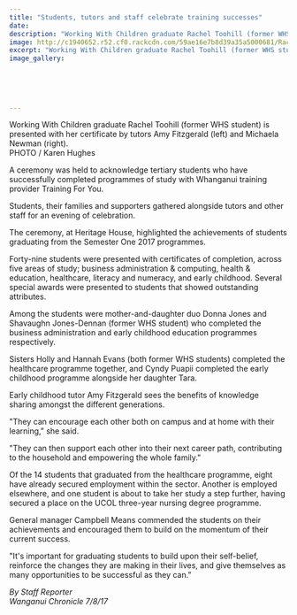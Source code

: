 ```yaml
---
title: "Students, tutors and staff celebrate training successes"
date: 
description: "Working With Children graduate Rachel Toohill (former WHS student) is presented with her certificate..."
image: http://c1940652.r52.cf0.rackcdn.com/59ae16e7b8d39a35a5000681/Rachel-Toohill-ex-cert-from-tutors-7-aug.jpg
excerpt: "Working With Children graduate Rachel Toohill (former WHS student) is presented with her certificate by tutors Amy Fitzgerald (left) and Michaela Newman (right)."
image_gallery:
    
    
    
    
    
---
```


<p><span>Working With Children graduate Rachel Toohill (former WHS student) is presented with her certificate by tutors Amy Fitzgerald (left) and Michaela Newman (right). <br />PHOTO / Karen Hughes</span></p>
<p class="element element-paragraph">A ceremony was held to acknowledge tertiary students who have successfully completed programmes of study with Whanganui training provider Training For You.</p>
<p class="element element-paragraph">Students, their families and supporters gathered alongside tutors and other staff for an evening of celebration.</p>
<p class="element element-paragraph">The ceremony, at Heritage House, highlighted the achievements of students graduating from the Semester One 2017 programmes.</p>
<p class="element element-paragraph">Forty-nine students were presented with certificates of completion, across five areas of study; business administration &amp; computing, health &amp; education, healthcare, literacy and numeracy, and early childhood. Several special awards were presented to students that showed outstanding attributes.</p>
<p class="element element-paragraph">Among the students were mother-and-daughter duo Donna Jones and Shavaughn Jones-Dennan (former WHS student) who completed the business administration and early childhood education programmes respectively.</p>
<p class="element element-paragraph">Sisters Holly and Hannah Evans (both former WHS students) completed the healthcare programme together, and Cyndy Puapii completed the early childhood programme alongside her daughter Tara.</p>
<p class="element element-paragraph">Early childhood tutor Amy Fitzgerald sees the benefits of knowledge sharing amongst the different generations.</p>
<p class="element element-paragraph">"They can encourage each other both on campus and at home with their learning," she said.</p>
<p class="element element-paragraph">"They can then support each other into their next career path, contributing to the household and empowering the whole family."</p>
<p class="element element-paragraph">Of the 14 students that graduated from the healthcare programme, eight have already secured employment within the sector. Another is employed elsewhere, and one student is about to take her study a step further, having secured a place on the UCOL three-year nursing degree programme.</p>
<p class="element element-paragraph">General manager Campbell Means commended the students on their achievements and encouraged them to build on the momentum of their current success.</p>
<p class="element element-paragraph">"It's important for graduating students to build upon their self-belief, reinforce the changes they are making in their lives, and give themselves as many opportunities to be successful as they can."</p>
<p class="element element-paragraph"><em>By Staff Reporter</em><br /><em>Wanganui Chronicle 7/8/17</em></p>

